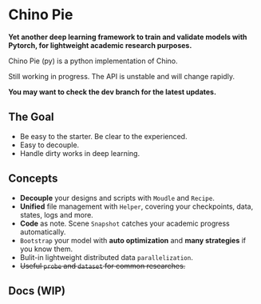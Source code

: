 # Chino Pie

**Yet another deep learning framework to train and validate models with Pytorch, for lightweight academic research purposes.**

Chino Pie (py) is a python implementation of Chino.

Still working in progress. The API is unstable and will change rapidly.

**You may want to check the dev branch for the latest updates.**

## The Goal

- Be easy to the starter. Be clear to the experienced.
- Easy to decouple.
- Handle dirty works in deep learning.

## Concepts

- **Decouple** your designs and scripts with `Moudle` and `Recipe`.
- **Unified** file management with `Helper`, covering your checkpoints, data, states, logs and more.
- **Code** as note. Scene `Snapshot` catches your academic progress automatically.
- `Bootstrap` your model with **auto optimization** and **many strategies** if you know them.
- Bulit-in lightweight distributed data `parallelization`.
- ~~Useful `probe` and `dataset` for common researches.~~

## Docs (WIP)
